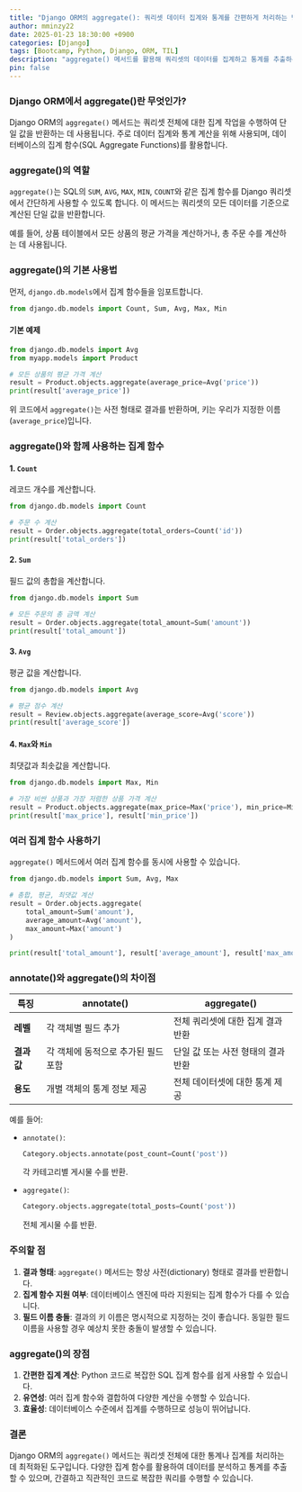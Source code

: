 ```yaml
---
title: "Django ORM의 aggregate(): 쿼리셋 데이터 집계와 통계를 간편하게 처리하는 방법"
author: mminzy22
date: 2025-01-23 18:30:00 +0900
categories: [Django]
tags: [Bootcamp, Python, Django, ORM, TIL]
description: "aggregate() 메서드를 활용해 쿼리셋의 데이터를 집계하고 통계를 추출하는 방법"
pin: false
---
```



### Django ORM에서 aggregate()란 무엇인가?

Django ORM의 `aggregate()` 메서드는 쿼리셋 전체에 대한 집계 작업을 수행하여 단일 값을 반환하는 데 사용됩니다. 주로 데이터 집계와 통계 계산을 위해 사용되며, 데이터베이스의 집계 함수(SQL Aggregate Functions)를 활용합니다.


### aggregate()의 역할

`aggregate()`는 SQL의 `SUM`, `AVG`, `MAX`, `MIN`, `COUNT`와 같은 집계 함수를 Django 쿼리셋에서 간단하게 사용할 수 있도록 합니다. 이 메서드는 쿼리셋의 모든 데이터를 기준으로 계산된 단일 값을 반환합니다.

예를 들어, 상품 테이블에서 모든 상품의 평균 가격을 계산하거나, 총 주문 수를 계산하는 데 사용됩니다.


### aggregate()의 기본 사용법

먼저, `django.db.models`에서 집계 함수들을 임포트합니다.

```python
from django.db.models import Count, Sum, Avg, Max, Min
```

#### 기본 예제

```python
from django.db.models import Avg
from myapp.models import Product

# 모든 상품의 평균 가격 계산
result = Product.objects.aggregate(average_price=Avg('price'))
print(result['average_price'])
```

위 코드에서 `aggregate()`는 사전 형태로 결과를 반환하며, 키는 우리가 지정한 이름(`average_price`)입니다.


### aggregate()와 함께 사용하는 집계 함수

#### 1. `Count`

레코드 개수를 계산합니다.

```python
from django.db.models import Count

# 주문 수 계산
result = Order.objects.aggregate(total_orders=Count('id'))
print(result['total_orders'])
```

#### 2. `Sum`

필드 값의 총합을 계산합니다.

```python
from django.db.models import Sum

# 모든 주문의 총 금액 계산
result = Order.objects.aggregate(total_amount=Sum('amount'))
print(result['total_amount'])
```

#### 3. `Avg`

평균 값을 계산합니다.

```python
from django.db.models import Avg

# 평균 점수 계산
result = Review.objects.aggregate(average_score=Avg('score'))
print(result['average_score'])
```

#### 4. `Max`와 `Min`

최댓값과 최솟값을 계산합니다.

```python
from django.db.models import Max, Min

# 가장 비싼 상품과 가장 저렴한 상품 가격 계산
result = Product.objects.aggregate(max_price=Max('price'), min_price=Min('price'))
print(result['max_price'], result['min_price'])
```


### 여러 집계 함수 사용하기

`aggregate()` 메서드에서 여러 집계 함수를 동시에 사용할 수 있습니다.

```python
from django.db.models import Sum, Avg, Max

# 총합, 평균, 최댓값 계산
result = Order.objects.aggregate(
    total_amount=Sum('amount'),
    average_amount=Avg('amount'),
    max_amount=Max('amount')
)

print(result['total_amount'], result['average_amount'], result['max_amount'])
```


### annotate()와 aggregate()의 차이점

| **특징**      | **annotate()**                               | **aggregate()**                        |
|---------------|--------------------------------------------|---------------------------------------|
| **레벨**      | 각 객체별 필드 추가                          | 전체 쿼리셋에 대한 집계 결과 반환         |
| **결과 값**    | 각 객체에 동적으로 추가된 필드 포함           | 단일 값 또는 사전 형태의 결과 반환        |
| **용도**      | 개별 객체의 통계 정보 제공                    | 전체 데이터셋에 대한 통계 제공           |

예를 들어:

- `annotate()`:

  ```python
  Category.objects.annotate(post_count=Count('post'))
  ```

  각 카테고리별 게시물 수를 반환.

- `aggregate()`:

  ```python
  Category.objects.aggregate(total_posts=Count('post'))
  ```
  
  전체 게시물 수를 반환.


### 주의할 점

1. **결과 형태**: `aggregate()` 메서드는 항상 사전(dictionary) 형태로 결과를 반환합니다.
2. **집계 함수 지원 여부**: 데이터베이스 엔진에 따라 지원되는 집계 함수가 다를 수 있습니다.
3. **필드 이름 충돌**: 결과의 키 이름은 명시적으로 지정하는 것이 좋습니다. 동일한 필드 이름을 사용할 경우 예상치 못한 충돌이 발생할 수 있습니다.


### aggregate()의 장점

1. **간편한 집계 계산**: Python 코드로 복잡한 SQL 집계 함수를 쉽게 사용할 수 있습니다.
2. **유연성**: 여러 집계 함수와 결합하여 다양한 계산을 수행할 수 있습니다.
3. **효율성**: 데이터베이스 수준에서 집계를 수행하므로 성능이 뛰어납니다.


### 결론

Django ORM의 `aggregate()` 메서드는 쿼리셋 전체에 대한 통계나 집계를 처리하는 데 최적화된 도구입니다. 다양한 집계 함수를 활용하여 데이터를 분석하고 통계를 추출할 수 있으며, 간결하고 직관적인 코드로 복잡한 쿼리를 수행할 수 있습니다.

